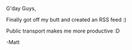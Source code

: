 G'day Guys,

Finally got off my butt and created an RSS feed :)

Public transport makes me more productive :D

-Matt